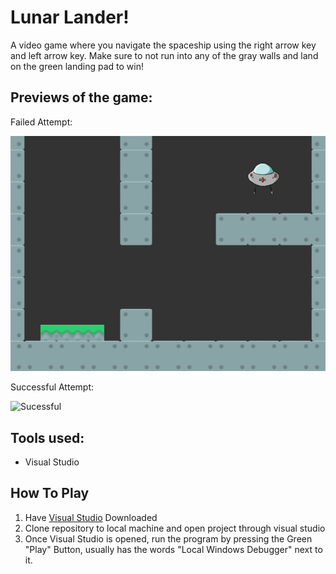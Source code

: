 # Lunar Lander!

A video game where you navigate the spaceship using the right arrow key and left arrow key. Make sure to not run into any of the gray walls and land on the green landing pad to win!

## Previews of the game:

Failed Attempt:

 ![Failed](lunarmissionfailed.gif)
 
Successful Attempt:

 ![Sucessful](lunarmissionsuccessful.gif)


## Tools used:

- Visual Studio

## How To Play

1. Have [Visual Studio](https://visualstudio.microsoft.com/) Downloaded
2. Clone repository to local machine and open project through visual studio
3. Once Visual Studio is opened, run the program by pressing the Green "Play" Button, usually has the words "Local Windows Debugger" next to it.
